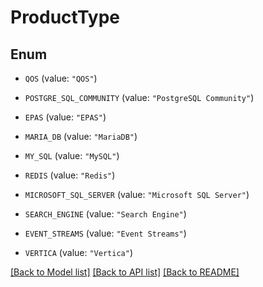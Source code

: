 # ProductType

## Enum


* `QOS` (value: `"QOS"`)

* `POSTGRE_SQL_COMMUNITY` (value: `"PostgreSQL Community"`)

* `EPAS` (value: `"EPAS"`)

* `MARIA_DB` (value: `"MariaDB"`)

* `MY_SQL` (value: `"MySQL"`)

* `REDIS` (value: `"Redis"`)

* `MICROSOFT_SQL_SERVER` (value: `"Microsoft SQL Server"`)

* `SEARCH_ENGINE` (value: `"Search Engine"`)

* `EVENT_STREAMS` (value: `"Event Streams"`)

* `VERTICA` (value: `"Vertica"`)


[[Back to Model list]](../README.md#documentation-for-models) [[Back to API list]](../README.md#documentation-for-api-endpoints) [[Back to README]](../README.md)


